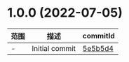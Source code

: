 # 1.0.0 (2022-07-05)

范围|描述|commitId
--|--|--
 - | Initial commit | [5e5b5d4](https://github.com/dengBox/studay-rust/commit/5e5b5d4)


